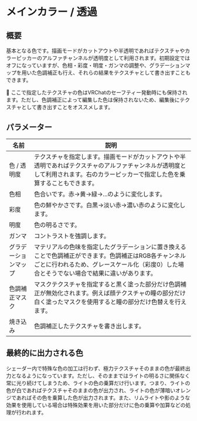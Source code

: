 # メインカラー / 透過

## 概要
基本となる色です。描画モードがカットアウトや半透明であればテクスチャやカラーピッカーのアルファチャンネルが透明度として利用されます。初期設定ではオフになっていますが、色相・彩度・明度・ガンマの調整や、グラデーションマップを用いた色調補正も行え、それらの結果をテクスチャとして書き出すこともできます。

<div class="window_info">&#x1f530; ここで指定したテクスチャの色はVRChatのセーフティー発動時にも保持されます。ただし、色調補正によって編集した色は保持されないため、編集後にテクスチャとして書き出すことをオススメします。</div>

## パラメーター

|名前|説明|
|-|-|
|色 / 透明度|テクスチャを指定します。描画モードがカットアウトや半透明であればテクスチャのアルファチャンネルが透明度として利用されます。右のカラーピッカーで指定した色を乗算することもできます。|
|色相|色合いです。赤→黄→緑→...のように変化します。|
|彩度|色の鮮やかさです。白黒→淡い赤→濃い赤のように変化します。|
|明度|色の明るさです。|
|ガンマ|コントラストを強調します。|
|グラデーションマップ|マテリアルの色味を指定したグラデーションに置き換えることで色調補正ができます。色調補正はRGB各チャンネルごとに行われるため、グレースケール化（彩度0）した場合とそうでない場合で結果に違いがあります。|
|色調補正マスク|マスクテクスチャを指定すると黒く塗った部分だけ色調補正が無効化されます。例えば顔テクスチャの瞳の部分だけ白く塗ったマスクを使用すると瞳の部分だけ色替えを行えます。|
|焼き込み|色調補正したテクスチャを書き出します。|

## 最終的に出力される色
シェーダー内で特殊な色の加工は行わず、極力テクスチャそのままの色が最終出力となるようになっています。ただし、そのままではライトの明るさに関係なく常に光り続けてしまうため、ライトの色の乗算だけ行います。つまり、ライトの色が白であればテクスチャそのままの色が出力され、ライトの色が薄暗いオレンジであればその色を乗算した色が出力されます。また、リムライトや影のような効果を使用している場合は特殊効果を用いた部分だけに色の乗算や加算などの処理が行われます。